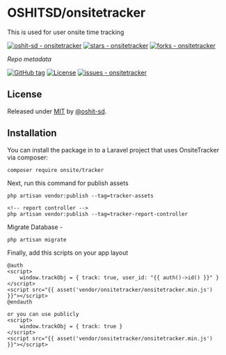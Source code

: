 # OSHITSD/onsitetracker
This is used for user onsite time tracking

[![oshit-sd - onsitetracker](https://img.shields.io/static/v1?label=oshit-sd&message=onsitetracker&color=blue&logo=github)](https://github.com/oshit-sd/onsitetracker "Go to GitHub repo")
[![stars - onsitetracker](https://img.shields.io/github/stars/oshit-sd/onsitetracker?style=social)](https://github.com/oshit-sd/onsitetracker)
[![forks - onsitetracker](https://img.shields.io/github/forks/oshit-sd/onsitetracker?style=social)](https://github.com/oshit-sd/onsitetracker)


_Repo metadata_


[![GitHub tag](https://img.shields.io/github/tag/oshit-sd/onsitetracker?include_prereleases=&sort=semver&color=blue)](https://github.com/oshit-sd/onsitetracker/releases/)
[![License](https://img.shields.io/badge/License-MIT-blue)](#license)
[![issues - onsitetracker](https://img.shields.io/github/issues/oshit-sd/onsitetracker)](https://github.com/oshit-sd/onsitetracker/issues)

## License

Released under [MIT](/LICENSE) by [@oshit-sd](https://github.com/oshit-sd).
## Installation

You can install the package in to a Laravel project that uses OnsiteTracker via composer:

```bash
composer require onsite/tracker
```

Next, run this command for publish assets

```console
php artisan vendor:publish --tag=tracker-assets

<!-- report controller -->
php artisan vendor:publish --tag=tracker-report-controller
```

Migrate Database -
```console
php artisan migrate
```

Finally, add this scripts on your app layout

```
@auth
<script>
    window.trackObj = { track: true, user_id: "{{ auth()->id() }}" }
</script>
<script src="{{ asset('vendor/onsitetracker/onsitetracker.min.js') }}"></script>
@endauth

or you can use publicly
<script>
    window.trackObj = { track: true }
</script>
<script src="{{ asset('vendor/onsitetracker/onsitetracker.min.js') }}"></script>
```
